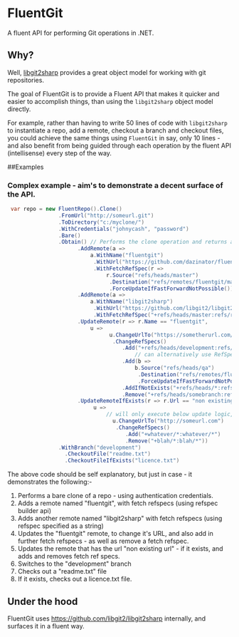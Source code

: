 # FluentGit
A fluent API for performing Git operations in .NET.

## Why?

Well, [libgit2sharp](https://github.com/libgit2/libgit2sharp) provides a great object model for working with git repositories.

The goal of FluentGit is to provide a Fluent API that makes it quicker and easier to accomplish things, than using the `libgit2sharp` object model directly.

For example, rather than having to write 50 lines of code with `libgit2sharp` to instantiate a repo, add a remote, checkout a branch and checkout files, you could achieve the same things using `FluentGit` in say, only 10 lines - and also benefit from being guided through each operation by the fluent API (intellisense) every step of the way.

##Examples

### Complex example - aim's to demonstrate a decent surface of the API.

``` csharp
 var repo = new FluentRepo().Clone()
                .FromUrl("http://someurl.git")
                .ToDirectory("c:/myclone/")
                .WithCredentials("johnycash", "password")
                .Bare()
                .Obtain() // Performs the clone operation and returns an instance of the fluent repo builder.
                      .AddRemote(a =>
                          a.WithName("fluentgit")
                           .WithUrl("https://github.com/dazinator/fluentgit.git")
                           .WithFetchRefSpec(r =>
                               r.Source("refs/heads/master")
                                .Destination("refs/remotes/fluentgit/master")
                                .ForceUpdateIfFastForwardNotPossible()))
                      .AddRemote(a =>
                          a.WithName("libgit2sharp")
                           .WithUrl("https://github.com/libgit2/libgit2sharp.git")
                           .WithFetchRefSpec("+refs/heads/master:refs/remotes/libgit2sharp/master"))
                      .UpdateRemote(r => r.Name == "fluentgit",
                          u =>
                                u.ChangeUrlTo("https://sometherurl.com/fluentgit/fluentgit.git")
                                 .ChangeRefSpecs()
                                    .Add("+refs/heads/development:refs/remotes/fluentgit/development")
                                        // can alternatively use RefSpecBuilder to build refspec strings:
                                    .Add(b =>
                                        b.Source("refs/heads/qa")
                                         .Destination("refs/remotes/fluentgit/qa")
                                         .ForceUpdateIfFastForwardNotPossible())
                                    .AddIfNotExists("+refs/heads/*:refs/remotes/fluentgit/*")
                                    .Remove("+refs/heads/somebranch:refs/remotes/somebranch"))
                      .UpdateRemoteIfExists(r => r.Url == "non existing url",
                           u =>
                               // will only execute below update logic, if the remote in question exists.
                                 u.ChangeUrlTo("http://someurl.com")
                                  .ChangeRefSpecs()
                                     .Add("+whatever/*:whatever/*")
                                     .Remove("+blah/*:blah/*"))
                .WithBranch("development")
                  .CheckoutFile("readme.txt")
                  .CheckoutFileIfExists("licence.txt")
```

The above code should be self explanatory, but just in case - it demonstrates the following:-

1. Performs a bare clone of a repo - using authentication credentials.
2. Adds a remote named "fluentgit", with fetch refspecs (using refspec builder api)
3. Adds another remote named "libgit2sharp" with fetch refspecs (using refspec specified as a string)
4. Updates the "fluentgit" remote, to change it's URL, and also add in further fetch refspecs - as well as remove a fetch refspec.
5. Updates the remote that has the url "non existing url" - if it exists, and adds and removes fetch ref specs.
6. Switches to the "development" branch
7. Checks out a "readme.txt" file
8. If it exists, checks out a licence.txt file.

## Under the hood

FluentGit uses https://github.com/libgit2/libgit2sharp internally, and surfaces it in a fluent way. 











